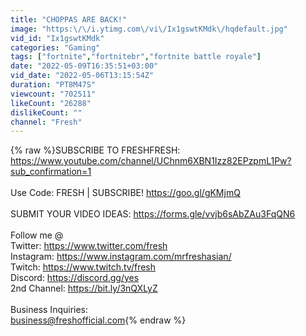 ```yaml
---
title: "CHOPPAS ARE BACK!"
image: "https:\/\/i.ytimg.com\/vi\/Ix1gswtKMdk\/hqdefault.jpg"
vid_id: "Ix1gswtKMdk"
categories: "Gaming"
tags: ["fortnite","fortnitebr","fortnite battle royale"]
date: "2022-05-09T16:35:51+03:00"
vid_date: "2022-05-06T13:15:54Z"
duration: "PT8M47S"
viewcount: "702511"
likeCount: "26288"
dislikeCount: ""
channel: "Fresh"
---
```

{% raw %}SUBSCRIBE TO FRESHFRESH: <a rel="nofollow" target="blank" href="https://www.youtube.com/channel/UChnm6XBN1Izz82EPzpmL1Pw?sub_confirmation=1">https://www.youtube.com/channel/UChnm6XBN1Izz82EPzpmL1Pw?sub_confirmation=1</a><br /><br />Use Code: FRESH | SUBSCRIBE! <a rel="nofollow" target="blank" href="https://goo.gl/gKMjmQ">https://goo.gl/gKMjmQ</a> <br /><br />SUBMIT YOUR VIDEO IDEAS: <a rel="nofollow" target="blank" href="https://forms.gle/vvjb6sAbZAu3FqQN6">https://forms.gle/vvjb6sAbZAu3FqQN6</a><br /><br />Follow me @<br />Twitter: <a rel="nofollow" target="blank" href="https://www.twitter.com/fresh">https://www.twitter.com/fresh</a><br />Instagram: <a rel="nofollow" target="blank" href="https://www.instagram.com/mrfreshasian/">https://www.instagram.com/mrfreshasian/</a><br />Twitch: <a rel="nofollow" target="blank" href="https://www.twitch.tv/fresh">https://www.twitch.tv/fresh</a><br />Discord: <a rel="nofollow" target="blank" href="https://discord.gg/yes">https://discord.gg/yes</a><br />2nd Channel: <a rel="nofollow" target="blank" href="https://bit.ly/3nQXLyZ">https://bit.ly/3nQXLyZ</a><br /><br />Business Inquiries: <br />business@freshofficial.com{% endraw %}
